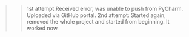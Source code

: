>> 1st attempt:Received error, was unable to push from PyCharm. Uploaded via GitHub portal.
>> 2nd attempt: Started again, removed the whole project and started from beginning. It worked now.


